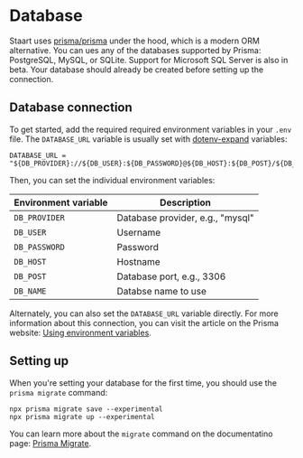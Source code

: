 # Database

Staart uses [prisma/prisma](https://github.com/prisma/prisma) under the hood, which is a modern ORM alternative. You can ues any of the databases supported by Prisma: PostgreSQL, MySQL, or SQLite. Support for Microsoft SQL Server is also in beta. Your database should already be created before setting up the connection.

## Database connection

To get started, add the required required environment variables in your `.env` file. The `DATABASE_URL` variable is usually set with [dotenv-expand](https://github.com/motdotla/dotenv-expand) variables:

```env title=".env"
DATABASE_URL = "${DB_PROVIDER}://${DB_USER}:${DB_PASSWORD}@${DB_HOST}:${DB_POST}/${DB_NAME}"
```

Then, you can set the individual environment variables:

| Environment variable | Description                      |
| -------------------- | -------------------------------- |
| `DB_PROVIDER`        | Database provider, e.g., "mysql" |
| `DB_USER`            | Username                         |
| `DB_PASSWORD`        | Password                         |
| `DB_HOST`            | Hostname                         |
| `DB_POST`            | Database port, e.g., 3306        |
| `DB_NAME`            | Databse name to use              |

Alternately, you can also set the `DATABASE_URL` variable directly. For more information about this connection, you can visit the article on the Prisma website: [Using environment variables](https://www.prisma.io/docs/reference/tools-and-interfaces/prisma-schema#using-environment-variables).

## Setting up

When you're setting your database for the first time, you should use the `prisma migrate` command:

```
npx prisma migrate save --experimental
npx prisma migrate up --experimental
```

You can learn more about the `migrate` command on the documentatino page: [Prisma Migrate](https://www.prisma.io/docs/reference/tools-and-interfaces/prisma-migrate).

